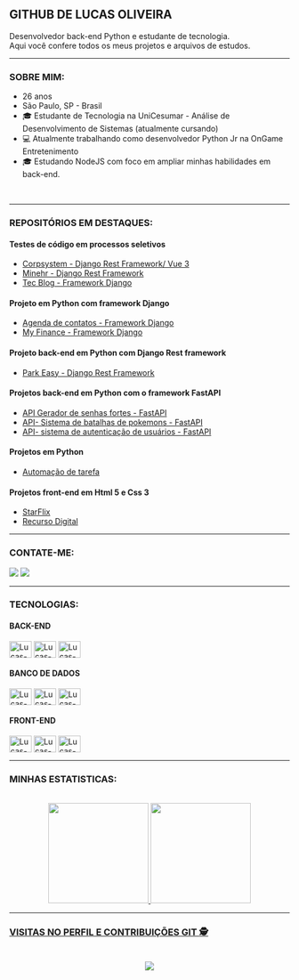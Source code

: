 ## GITHUB DE LUCAS OLIVEIRA
Desenvolvedor back-end Python e estudante de tecnologia.<br>
Aqui você confere todos os meus projetos e arquivos de estudos.
<br>
<hr>

### SOBRE MIM:

- 26 anos<br>
- São Paulo, SP - Brasil <br>
- 🎓 Estudante de Tecnologia na UniCesumar - Análise de Desenvolvimento de Sistemas (atualmente cursando)<br> 
- 💻 Atualmente trabalhando como desenvolvedor Python Jr na OnGame Entretenimento<br>
- 🎓 Estudando NodeJS com foco em ampliar minhas habilidades em back-end.
<br> 

<hr>

### REPOSITÓRIOS EM DESTAQUES:

<!-- REPO-POST-LIST:START -->
#### Testes de código em processos seletivos

- [Corpsystem - Django Rest Framework/ Vue 3](https://github.com/lucas-ioliveira/corpsystem_test)
- [Minehr - Django Rest Framework](https://github.com/lucas-ioliveira/minehr_test)
- [Tec Blog - Framework Django](https://github.com/lucas-ioliveira/project_tec_blog)

#### Projeto em Python com framework Django

- [Agenda de contatos - Framework Django](https://github.com/lucas-ioliveira/agenda_contatos_django)
- [My Finance - Framework Django](https://github.com/lucas-ioliveira/my_finance)

#### Projeto back-end em Python com Django Rest framework
  
- [Park Easy - Django Rest Framework ](https://github.com/lucas-ioliveira/park_easy)


#### Projetos back-end em Python com o framework FastAPI

- [API Gerador de senhas fortes - FastAPI ](https://github.com/lucas-ioliveira/gerador_senhas_fast_api)
- [API- Sistema de batalhas de pokemons - FastAPI](https://github.com/lucas-ioliveira/pokemon_battle_fast_api)
- [API- sistema de autenticação de usuários - FastAPI](https://github.com/lucas-ioliveira/fast_api_autenticacao)


#### Projetos em Python 

- [Automação de tarefa ](https://github.com/lucas-ioliveira/automation_windows)


#### Projetos front-end em Html 5 e Css 3

- [StarFlix](https://github.com/lucas-ioliveira/star_flix)
- [Recurso Digital](https://github.com/lucas-ioliveira/recurso_digital)
<!-- REPO-POST-LIST:END -->
<hr>


### CONTATE-ME:

  <a href="https://www.linkedin.com/in/lucas-oliveira-8014a5232/" target="_blank"><img src="https://img.shields.io/badge/-LinkedIn-%230077B5?style=for-the-badge&logo=linkedin&logoColor=white" target="_blank"></a>
  <a href = "mailto:lucasio2008@gmail.com"><img src="https://img.shields.io/badge/-Gmail-%23333?style=for-the-badge&logo=gmail&logoColor=white" target="_blank"></a>
  
  

<hr>

### TECNOLOGIAS:
  
#### BACK-END

<div display="inline">
<img align="center" alt="Lucas-Python" height="30" width="40" src="https://cdn.jsdelivr.net/gh/devicons/devicon/icons/python/python-original-wordmark.svg" />
<img align="center" alt="Lucas-django"  height="30" width="40" src="https://cdn.jsdelivr.net/gh/devicons/devicon/icons/django/django-plain.svg"/>
<img align="center" alt="Lucas-fastapi"  height="30" width="40" src="https://cdn.jsdelivr.net/gh/devicons/devicon/icons/fastapi/fastapi-original.svg"/>
</div>

#### BANCO DE DADOS
 <div display="inline">
 <img align="center" alt="Lucas-SQLITE" height="30" width="40" src="https://cdn.jsdelivr.net/gh/devicons/devicon/icons/sqlite/sqlite-original.svg"/>
 <img align="center" alt="Lucas-mysql" height="30" width="40" src="https://cdn.jsdelivr.net/gh/devicons/devicon/icons/mysql/mysql-original.svg"/>
 <img align="center" alt="Lucas-mongo" height="30" width="40" src="https://cdn.jsdelivr.net/gh/devicons/devicon/icons/mongodb/mongodb-original.svg"/>
 </div>

 #### FRONT-END
  
  <div display="inline">
  <img align="center" alt="Lucas-HTML" height="30" width="40" src="https://cdn.jsdelivr.net/gh/devicons/devicon/icons/html5/html5-original.svg"/>
  <img align="center" alt="Lucas-CSS" height="30" width="40" src="https://cdn.jsdelivr.net/gh/devicons/devicon/icons/css3/css3-original.svg"/>
  <img align="center" alt="Lucas-BOOTSTRAP" height="30" width="40" src="https://cdn.jsdelivr.net/gh/devicons/devicon/icons/bootstrap/bootstrap-original.svg"/>
  </div>
  
<hr>

### MINHAS ESTATISTICAS: <br>
<section>  
        <br>
      <div align="center">
        <a href="https://github.com/lucas-ioliveira">
        <img height="180em" src="https://github-readme-stats.vercel.app/api?username=lucas-ioliveira&show_icons=true&theme=calm&include_all_commits=false&count_private=true"/>
        <img height="180em" src="https://github-readme-stats.vercel.app/api/top-langs/?username=lucas-ioliveira&layout=compact&langs_count=7&theme=kacho_ga"/>
      </div>  
</section>
  <hr>  
  
### VISITAS NO PERFIL E CONTRIBUIÇÕES GIT :detective: <br><br>
 <p align="center"> 
   <img alingn="center" src="https://profile-counter.glitch.me/lucas-ioliveira/count.svg" />
 </p>   
  
          

